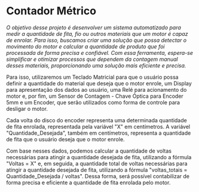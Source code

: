 <h1>Contador Métrico</h1>

<i>O objetivo desse projeto é desenvolver um sistema automatizado para medir a quantidade de fita, fio ou outros materiais que um motor é capaz de enrolar. Para isso, buscamos criar uma solução que possa detectar o movimento do motor e calcular a quantidade de produto que foi processada de forma precisa e confiável. Com essa ferramenta, espera-se simplificar e otimizar processos que dependem da contagem manual desses materiais, proporcionando uma solução mais eficiente e precisa.</i>

<div>
  Para isso, utilizaremos um Teclado Matricial para que o usuário possa definir a quantidade do material que deseja que o motor enrole, um Display para apresentação dos dados ao usuário, uma Relé para acionamento do motor e, por fim, um Sensor de Contagem - Chave Óptica para Encoder 5mm e um Encoder, que serão utilizados como forma de controle para desligar o motor.

  Cada volta do disco do encoder representa uma determinada quantidade de fita enrolada, representada pela variável "X" em centímetros. A variável "Quantidade_Desejada", também em centímetros, representa a quantidade de fita que o usuário deseja que o motor enrole.

  Com base nesses dados, podemos calcular a quantidade de voltas necessárias para atingir a quantidade desejada de fita, utilizando a fórmula "Voltas = X" e, em seguida, a quantidade total de voltas necessárias para atingir a quantidade desejada de fita, utilizando a fórmula "voltas_totais = Quantidade_Desejada / voltas". Dessa forma, será possível contabilizar de forma precisa e eficiente a quantidade de fita enrolada pelo motor.
</div>
